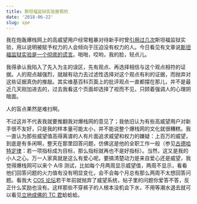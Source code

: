 ```yaml
---
title: 斯坦福监狱实验是假的
date: '2018-06-22'
slug: spe
---
```


我在炮轰爆栈网上的高威望用户经常粗暴对待新手时曾[引用过几次](/cn/2017/05/little-mind/)斯坦福监狱实验，用以说明被赋予权力的人会倾向于压迫没有权力的人。今日看见有文章说[斯坦福监狱实验是一个彻底的谎言](https://medium.com/s/trustissues/the-lifespan-of-a-lie-d869212b1f62)。啪啪，哎哟，我的脸，轻点儿。

我得承认我陷入了先入为主的误区，先有观点、再选择相信与这个观点相符的证据。人的观点越强烈，就越有动力去过滤性选择对这个观点有利的证据，而抛弃对这些证据真伪的推敲。其实维基百科页面上的批评观点一直都摆在那儿，并不是最近几天刚加进去的，过去我看这个页面却选择了视而不见，只顾着强调人的心理阴暗面。

人的盲点果然是难扫啊。

不过这并不代表我就要推翻我对爆栈网的意见了；我依旧认为有些高威望用户对新手很不友好，只是我的样本量可能太小，并不能说整个爆栈网的文化就很糟糕。我一直认为那些威望值高得离谱的人有片面追求威望和权力的嫌疑：上百万的威望，到底是有多闲啊，整天在那里回答问题，仿佛这是他的全职工作一般（参见[古德哈特定律](https://en.wikipedia.org/wiki/Goodhart%27s_law)：若一项指标成为目标，那么指标就再也不是好指标）。当然，这又是我的小人之心。万一人家真就是这么有爱心呢。要搞清楚动力是来自爱心还是威望，我觉得爆栈网可以来个 A/B 测试，比如每个月两周显示威望值，两周不显示，看看他们回答问题的火力值有没有明显变化，会不会每个月总有那么两周不太想回答问题。看我大 [COS 论坛](https://d.cosx.org)若干年前就抛弃了威望系统，帖子里的问题你爱答不答，反正什么奖励也没有。这样那些不穿裤子的人根本没机会下水，不用等潮水退去就可以看见[立地成佛的 TC 君](/cn/2018/05/tidy-eval/)蛤蛤蛤。
